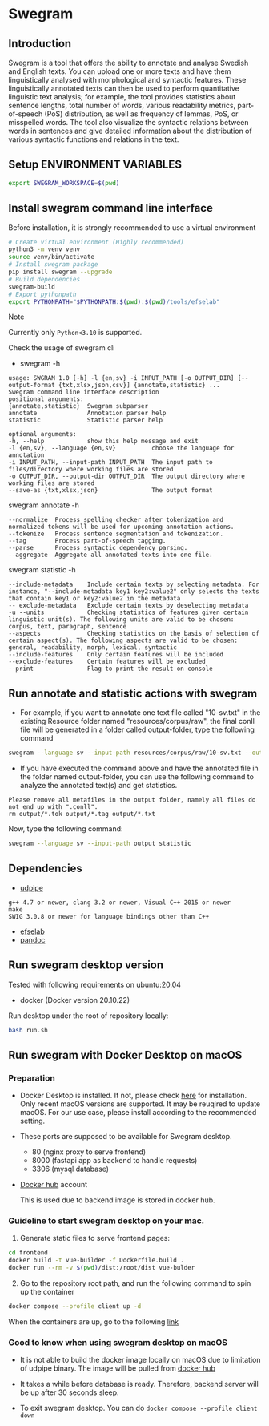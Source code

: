 # Swegram

## Introduction

Swegram is a tool that offers the ability to annotate and analyse Swedish and English texts. You can upload one or more texts and have them linguistically analysed with morphological and syntactic features. These linguistically annotated texts can then be used to perform quantitative linguistic text analysis; for example, the tool provides statistics about sentence lengths, total number of words, various readability metrics, part-of-speech (PoS) distribution, as well as frequency of lemmas, PoS, or misspelled words. The tool also visualize the syntactic relations between words in sentences and give detailed information about the distribution of various syntactic functions and relations in the text.


## Setup ENVIRONMENT VARIABLES
```bash
export SWEGRAM_WORKSPACE=$(pwd)
```


## Install swegram command line interface

Before installation, it is strongly recommended to use a virtual environment
```bash
# Create virtual environment (Highly recommended)
python3 -m venv venv
source venv/bin/activate
# Install swegram package
pip install swegram --upgrade
# Build dependencies
swegram-build
# Export pythonpath
export PYTHONPATH="$PYTHONPATH:$(pwd):$(pwd)/tools/efselab"
```

> [!NOTE]
> Currently only `Python<3.10` is supported.

Check the usage of swegram cli

* swegram -h

```console
usage: SWGRAM 1.0 [-h] -l {en,sv} -i INPUT_PATH [-o OUTPUT_DIR] [--output-format {txt,xlsx,json,csv}] {annotate,statistic} ...
Swegram command line interface description
positional arguments:
{annotate,statistic}  Swegram subparser
annotate              Annotation parser help
statistic             Statistic parser help
```

```
optional arguments:
-h, --help            show this help message and exit
-l {en,sv}, --language {en,sv}          choose the language for annotation
-i INPUT_PATH, --input-path INPUT_PATH  The input path to files/directory where working files are stored
-o OUTPUT_DIR, --output-dir OUTPUT_DIR  The output directory where working files are stored
--save-as {txt,xlsx,json}               The output format
```

swegram annotate -h
```
--normalize  Process spelling checker after tokenization and normalized tokens will be used for upcoming annotation actions.
--tokenize   Process sentence segmentation and tokenization.
--tag        Process part-of-speech tagging.
--parse      Process syntactic dependency parsing.
--aggregate  Aggregate all annotated texts into one file.
```

swegram statistic -h
```console
--include-metadata    Include certain texts by selecting metadata. For instance, "--include-metadata key1 key2:value2" only selects the texts that contain key1 or key2:value2 in the metadata
-- exclude-metadata   Exclude certain texts by deselecting metadata
-u --units            Checking statistics of features given certain linguistic unit(s). The following units are valid to be chosen: corpus, text, paragraph, sentence
--aspects             Checking statistics on the basis of selection of certain aspect(s). The following aspects are valid to be chosen: general, readability, morph, lexical, syntactic
--include-features    Only certain features will be included
--exclude-features    Certain features will be excluded
--print               Flag to print the result on console
```

## Run annotate and statistic actions with swegram

* For example, if you want to annotate one text file called "10-sv.txt" in the existing Resource folder named "resources/corpus/raw", the final conll file will be generated in a folder called output-folder, type the following command

```bash
swegram --language sv --input-path resources/corpus/raw/10-sv.txt --output-dir output-folder annotate
```

* If you have executed the command above and have the annotated file in the folder named output-folder, you can use the following command to analyze the annotated text(s) and get statistics.

```tips
Please remove all metafiles in the output folder, namely all files do not end up with ".conll".
rm output/*.tok output/*.tag output/*.txt
```

Now, type the following command:
```bash
swegram --language sv --input-path output statistic
```

## Dependencies

* [udpipe](https://ufal.mff.cuni.cz/udpipe/1/install)

```
g++ 4.7 or newer, clang 3.2 or newer, Visual C++ 2015 or newer
make
SWIG 3.0.8 or newer for language bindings other than C++
```

* [efselab](https://github.com/robertostling/efselab)
* [pandoc](https://pandoc.org)


## Run swegram desktop version

Tested with following requirements on ubuntu:20.04

* docker (Docker version 20.10.22)

Run desktop under the root of repository locally:
```bash
bash run.sh
```

## Run swegram with Docker Desktop on macOS
### Preparation

* Docker Desktop is installed. If not, please check [here](https://docs.docker.com/desktop/install/mac-install/) for installation. Only recent macOS versions are supported. It may be reuqired to update macOS. For our use case, please install according to the recommended setting.

* These ports are supposed to be available for Swegram desktop.

    * 80 (nginx proxy to serve frontend)
    * 8000 (fastapi app as backend to handle requests)
    * 3306 (mysql database)

* [Docker hub](https://hub.docker.com/) account

    This is used due to backend image is stored in docker hub.


### Guideline to start swegram desktop on your mac.

1. Generate static files to serve frontend pages:

```bash
cd frontend
docker build -t vue-builder -f Dockerfile.build .
docker run --rm -v $(pwd)/dist:/root/dist vue-bulder
```

2. Go to the repository root path, and run the following command to spin up the container

```bash
docker compose --profile client up -d
```
When the containers are up, go to the following [link](http://localhost/#/en)


### Good to know when using swegram desktop on macOS

* It is not able to build the docker image locally on macOS due to limitation of udpipe binary. The image will be pulled from [docker hub](https://hub.docker.com/)

* It takes a while before database is ready. Therefore, backend server will be up after 30 seconds sleep.

* To exit swegram desktop. You can do `docker compose --profile client down`
